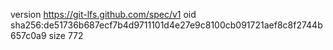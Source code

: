 version https://git-lfs.github.com/spec/v1
oid sha256:de51736b687ecf7b4d9711101d4e27e9c8100cb091721aef8c8f2744b657c0a9
size 772

